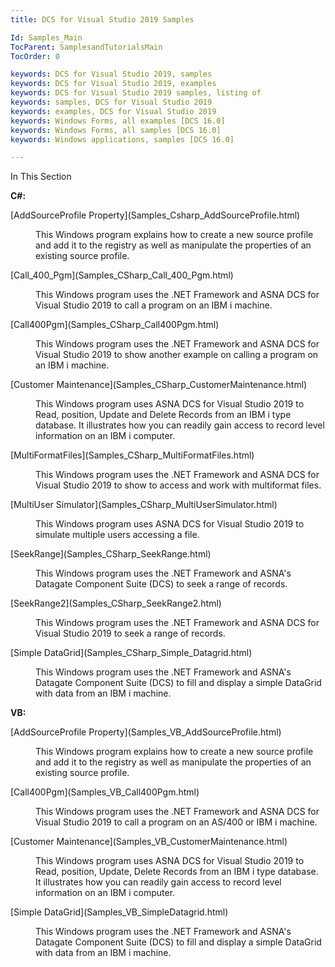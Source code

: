 ```yaml
---
title: DCS for Visual Studio 2019 Samples

Id: Samples_Main
TocParent: SamplesandTutorialsMain
TocOrder: 0

keywords: DCS for Visual Studio 2019, samples
keywords: DCS for Visual Studio 2019, examples
keywords: DCS for Visual Studio 2019 samples, listing of
keywords: samples, DCS for Visual Studio 2019
keywords: examples, DCS for Visual Studio 2019
keywords: Windows Forms, all examples [DCS 16.0]
keywords: Windows Forms, all samples [DCS 16.0]
keywords: Windows applications, samples [DCS 16.0]

---
```


In This Section

**C#:** 
<dl>
        <dt>
          [AddSourceProfile Property](Samples_Csharp_AddSourceProfile.html)
        </dt>
        <dd>

This Windows program explains how to create a new source profile and add it to the registry as well as manipulate the properties of an existing source profile. 
</dd>
        <dt>
          [Call_400_Pgm](Samples_CSharp_Call_400_Pgm.html)
        </dt>
        <dd>

This Windows program uses the .NET Framework and ASNA DCS for Visual Studio 2019 to call a program on an IBM i machine. 
</dd>
        <dt>
          [Call400Pgm](Samples_CSharp_Call400Pgm.html)
        </dt>
        <dd>

This Windows program uses the .NET Framework and ASNA DCS for Visual Studio 2019 to show another example on calling a program on an IBM i machine. 
</dd>
        <dt>
          [Customer Maintenance](Samples_CSharp_CustomerMaintenance.html)
        </dt>
        <dd>

This Windows program uses ASNA DCS for Visual Studio 2019 to Read, position, Update and Delete Records from an IBM i type database. It illustrates how you can readily gain access to record level information on an IBM i computer.
</dd>
        <dt>
          [MultiFormatFiles](Samples_CSharp_MultiFormatFiles.html)
        </dt>
        <dd>

This Windows program uses the .NET Framework and ASNA DCS for Visual Studio 2019 to show to access and work with multiformat files. 
</dd>
        <dt>
          [MultiUser Simulator](Samples_CSharp_MultiUserSimulator.html)
        </dt>
        <dd>

This Windows program uses ASNA DCS for Visual Studio 2019 to simulate multiple users accessing a file. 
</dd>
        <dt>
          [SeekRange](Samples_CSharp_SeekRange.html)
        </dt>
        <dd>

This Windows program uses the .NET Framework and ASNA's Datagate Component Suite (DCS) to seek a range of records.
</dd>
        <dt>
          [SeekRange2](Samples_CSharp_SeekRange2.html)
        </dt>
        <dd>

This Windows program uses the .NET Framework and ASNA DCS for Visual Studio 2019 to seek a range of records. 
</dd>
        <dt>
          [Simple DataGrid](Samples_CSharp_Simple_Datagrid.html)
        </dt>
        <dd>

This Windows program uses the .NET Framework and ASNA's Datagate Component Suite (DCS) to fill and display a simple DataGrid with data from an IBM i machine.
</dd>
</dl>
<dl>
        <dt />
</dl>

**VB:** 
<dl>
        <dt>
          [AddSourceProfile Property](Samples_VB_AddSourceProfile.html)
        </dt>
        <dd>

This Windows program explains how to create a new source profile and add it to the registry as well as manipulate the properties of an existing source profile. 
</dd>
        <dt>
          [Call400Pgm](Samples_VB_Call400Pgm.html)
        </dt>
        <dd>

This Windows program uses the .NET Framework and ASNA DCS for Visual Studio 2019 to call a program on an AS/400 or IBM i machine. 
</dd>
        <dt>
          [Customer Maintenance](Samples_VB_CustomerMaintenance.html)
        </dt>
        <dd>

This Windows program uses ASNA DCS for Visual Studio 2019 to Read, position, Update, Delete Records from an IBM i type database. It illustrates how you can readily gain access to record level information on an IBM i computer. 
</dd>
        <dt>
          [Simple DataGrid](Samples_VB_SimpleDatagrid.html)
        </dt>
        <dd>

This Windows program uses the .NET Framework and ASNA's Datagate Component Suite (DCS) to fill and display a simple DataGrid with data from an IBM i machine.<br /><br />
</dd>
</dl>

